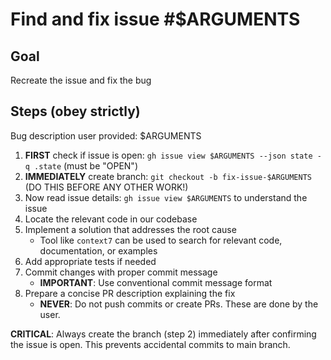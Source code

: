 # Find and fix issue #$ARGUMENTS

## Goal

Recreate the issue and fix the bug

## Steps (obey strictly)

Bug description user provided: $ARGUMENTS

1. **FIRST** check if issue is open: `gh issue view $ARGUMENTS --json state -q .state` (must be "OPEN")
2. **IMMEDIATELY** create branch: `git checkout -b fix-issue-$ARGUMENTS` (DO THIS BEFORE ANY OTHER WORK!)
3. Now read issue details: `gh issue view $ARGUMENTS` to understand the issue
4. Locate the relevant code in our codebase
5. Implement a solution that addresses the root cause
     - Tool like `context7` can be used to search for relevant code, documentation, or examples
6. Add appropriate tests if needed
7. Commit changes with proper commit message
     - **IMPORTANT**: Use conventional commit message format
8. Prepare a concise PR description explaining the fix
     - **NEVER**: Do not push commits or create PRs. These are done by the user.

**CRITICAL**: Always create the branch (step 2) immediately after confirming the issue is open. This prevents accidental commits to main branch.
